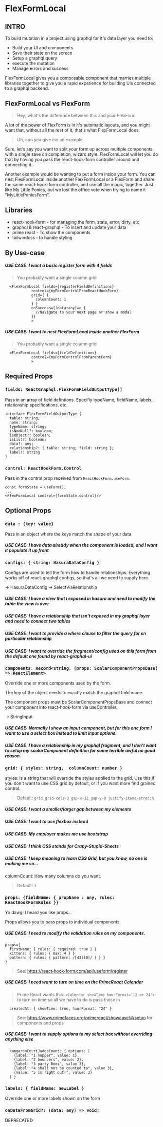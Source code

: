# FlexFormLocal

## INTRO

To build mutation in a project using graphql for it's data layer you need to:
* Build your UI and components
* Save their state on the screen
* Setup a graphql query
* execute the mutation
* Manage errors and success

FlexFormLocal gives you a composable component that marries multiple libraries together to give you a rapid experience for building UIs connected to a graphql backend.


## FlexFormLocal vs FlexForm

> Hey, what's the difference between this and your FlexForm

A lot of the power of FlexForm is in it's automatic layouts, and you might want that, without all the rest of it, that's what FlexFormLocal does.

> Uh, can you give me an example

Sure, let's say you want to split your form up across multiple components with a single save on completion, wizard style.  FlexFormLocal will let you do that by having you pass the react-hook-form controller around and connecting it.

Another example would be wanting to put a form inside your form.  You can nest FlexFormLocal inside another FlexFormLocal or a FlexForm and share the same react-hook-form controller, and use all the magic, together.  Just like My Little Ponies, but we lost the office vote when trying to name it "MyLittlePoniesForm".


## Libraries
* react-hook-form - for managing the form, state, error, dirty, etc
* graphql & react-graphql - To insert and update your data
* prime react - To show the components
* tailwindcss - to handle styling

## By Use-case

##### USE CASE: I want a basic register form with 4 fields

> You probably want a single column grid

```
  <FlexFormLocal fields={registerFieldDefinitions}
            control={myFormControlFromReactHookForm}
            grid={ { 
              columnCount: 1
            } }
            onSuccess={(data:any)=> {
              //Navigate to your next page or show a modal
            }}
            >

```

##### USE CASE: I want to nest FlexFormLocal inside another FlexForm

> You probably want a single column grid

```
  <FlexFormLocal fields={fieldDefinitions}
            control={myFormControlFromParentForm}
            >

```

## Required Props

### `fields: ReactGraphql.FlexFormFieldOutputType[]`
Pass in an array of field defintions.  Specifiy typeName, fieldName, labels, relationship specifications, etc.

```
interface FlexFormFieldOutputType {
  table: string;
  name: string;
  typeName: string;
  isNonNull?: boolean;
  isObject?: boolean;
  isList?: boolean;
  data?: any;
  relationship?: { table: string; field: string };
  label?: string
}
```

### `control: ReactHookForm.Control`
Pass in the control prop received from `ReactHookForm.useForm`.

```
const formState = useForm();
...
<FlexFormLocal control={formState.control}/>
```


## Optional Props

### `data : {key: value}`
Pass in an object where the keys match the shape of your data
##### USE CASE: I have data already when the component is loaded, and I want it populate it up front



### `configs: { string: HasuraDataConfig }`
Configs are used to tell the form how to handle relationships.  Everything works off of react-graphql configs, so that's all we need to supply here.  

-> HasuraDataConfig
-> SelectViaRelationship

##### USE CASE: I have a view that I exposed in hasura and need to modify the table the view is over
##### USE CASE: I have a relationship that isn't exposed in my graphql layer and need to connect two tables
##### USE CASE: I want to provide a where clause to filter the query for on particular relationship
##### USE CASE: I want to override the fragment/config used on this form from the default one found by react-graphql-ui

### `components: Record<string, (props: ScalarComponentPropsBase) => ReactElement>`
Override one or more components used by the form.

The key of the object needs to exactly match the graphql field name.

The component props must be ScalarComponentPropsBase and connect your component into react-hook-form via useController.

-> StringInput

##### USE CASE: Normally I show an input component, but for this one form I want to use a select box instead to limit input options.
##### USE CASE: I have a relationship in my graphql fragment, and I don't want to setup my scalarComponent definition for some terrible awful no good reason.

### `grid: { styles: string,  columnCount: number }`
styles: is a string that will override the styles applied to the grid.  Use this if you don't want to use CSS grid by default, or if you want more find grained control. 
  
> Default: `grid grid-cols-3 gap-x-12 gap-y-8 justify-items-stretch`

##### USE CASE: I want a smaller/larger gap between my elements
##### USE CASE: I want to use flexbox instead
##### USE CASE: My employer makes me use bootstrap
##### USE CASE: I think CSS stands for Crapy-Stupid-Sheets
##### USE CASE: I keep meaning to learn CSS Grid, but you know, no one is making me so...

columnCount: How many columns do you want.

> Default: `3`

### `props: {fieldName: { propName : any, rules: ReactHookFormRules }}`

Yo dawg!  I heard you like props...

Props allows you to pass props to individual components.

##### USE CASE: I need to modify the validation rules on my components.
```
props={ 
  firstName: { rules: { required: true } } 
  kittens: { rules: { max: 4 } }
  pattern: { rules: { pattern: /[43ll0]/ } } }
}
```
> See: https://react-hook-form.com/api/useform/register


##### USE CASE: I need want to turn on time on the PrimeReact Calendar

> Prime React wants this: `<Calendar showTime hourFormat="12 or 24">` to turn on time so all we have to do is pass those in

```
  createdAt: { showTime: true, hourFormat: "24" } 
```
> See: https://www.primefaces.org/primereact/showcase/#/setup for components and props

##### USE CASE: I want to supply options to my select box without overriding anything else

```
  kangarooCourtJudgeCount: { options: [
    {label: "1 hopper", value: 1}, 
    {label: "2 bouncers", value: 2}, 
    {label: "3 party Roos", value 3}, 
    {label: "4 shall not be counted to", value 3}, 
    {value: "5 is right out!", value: 3}
  ] }
```

### `labels: { fieldName: newLabel }`
Override one or more labels shown on the form


### `onDataFromGrid?: (data: any) => void;`
DEPRECATED
